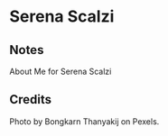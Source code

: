 # Serena Scalzi

## Notes
About Me for Serena Scalzi

## Credits
Photo by Bongkarn Thanyakij on Pexels.